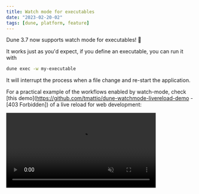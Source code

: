 ```yaml
---
title: Watch mode for executables
date: "2023-02-20-02"
tags: [dune, platform, feature]
---
```


Dune 3.7 now supports watch mode for executables! 🎉

It works just as you'd expect, if you define an executable, you can run it with

```sh
dune exec -w my-executable
```

It will interrupt the process when a file change and re-start the application.

For a practical example of the workflows enabled by watch-mode, check
[this demo](https://github.com/tmattio/dune-watchmode-livereload-demo - [403 Forbidden]) of a live
reload for web development:

<video src="https://user-images.githubusercontent.com/6162008/231740987-b2def52a-5369-4288-b895-006795777782.mov" data-canonical-src="https://user-images.githubusercontent.com/6162008/231740987-b2def52a-5369-4288-b895-006795777782.mov" controls="controls" muted="muted" class="d-block rounded-bottom-2 border-top width-fit" style="max-height:640px; min-height: 200px">
</video>